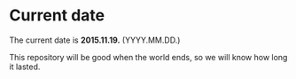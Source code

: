 # Current date

The current date is **2015.11.19.** (YYYY.MM.DD.)

This repository will be good when the world ends, so we will know how long it lasted.